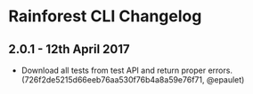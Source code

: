 # Rainforest CLI Changelog

## 2.0.1 - 12th April 2017
- Download all tests from test API and return proper errors.
(726f2de5215d66eeb76aa530f76b4a8a59e76f71, @epaulet)
